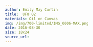 ```yaml
---
author: Emily May Curtin
title:  UFO 02
materials: Oil on Canvas
img: /img/700-limited/IMG_0006-MAX.png
date: 2016-08-30
size: 18x24
source_url:
---    
```

